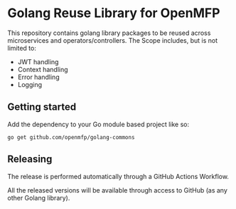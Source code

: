 # Golang Reuse Library for OpenMFP

This repository contains golang library packages to be reused across microservices and operators/controllers. The Scope includes, but is not limited to:

- JWT handling
- Context handling
- Error handling
- Logging


## Getting started

Add the dependency to your Go module based project like so:

```
go get github.com/openmfp/golang-commons
```

## Releasing

The release is performed automatically through a GitHub Actions Workflow.

All the released versions will be available through access to GitHub (as any other Golang library).

